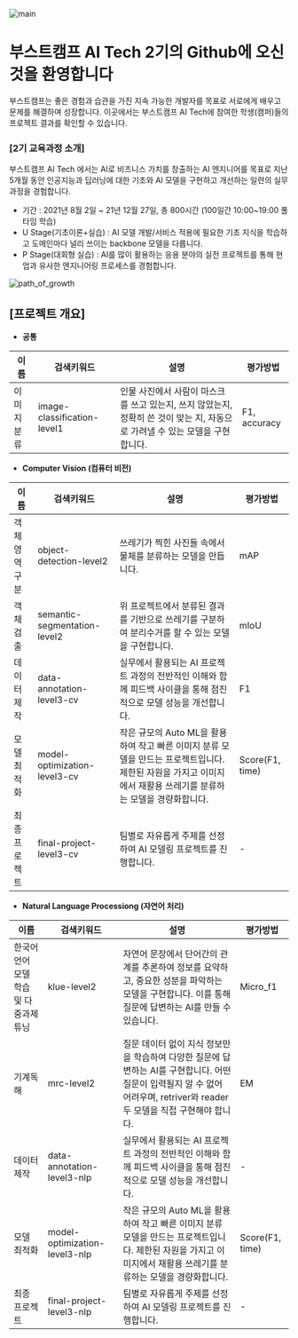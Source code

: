 ![main](https://user-images.githubusercontent.com/50396533/147069300-5038c779-faa4-404b-b1fd-e9e3896f06b4.png)

# 부스트캠프 AI Tech 2기의 Github에 오신 것을 환영합니다
부스트캠프는 좋은 경험과 습관을 가진 지속 가능한 개발자를 목표로 서로에게 배우고 문제를 해결하며 성장합니다. 이곳에서는 부스트캠프 AI Tech에 참여한 학생(캠퍼)들의 프로젝트 결과를 확인할 수 있습니다.

### [2기 교육과정 소개]
부스트캠프 AI Tech 에서는 AI로 비즈니스 가치를 창출하는 AI 엔지니어를 목표로 지난 5개월 동안 인공지능과 딥러닝에 대한 기초와 AI 모델을 구현하고 개선하는 일련의 실무 과정을 경험합니다. 

* 기간 : 2021년 8월 2일 ~ 21년 12월 27일, 총 800시간 (100일간 10:00~19:00 풀타임 학습) 
* U Stage(기초이론+실습) : AI 모델 개발/서비스 적용에 필요한 기초 지식을 학습하고 도메인마다 널리 쓰이는 backbone 모델을 다룹니다. 
* P Stage(대회형 실습) : AI를 많이 활용하는 응용 분야의 실전 프로젝트를 통해 현업과 유사한 엔지니어링 프로세스를 경험합니다.

![path_of_growth](https://user-images.githubusercontent.com/50396533/147070055-023f8015-eb19-47a7-8497-b97f9685f538.png)

## [프로젝트 개요]


* __공통__

이름|검색키워드|설명|평가방법
----|----|----|----
이미지분류|image-classification-level1|인물 사진에서 사람이 마스크를 쓰고 있는지, 쓰지 않았는지, 정확히 쓴 것이 맞는 지, 자동으로 가려낼 수 있는 모델을 구현합니다. |F1, accuracy


* __Computer Vision (컴퓨터 비전)__

이름|검색키워드|설명|평가방법
----|----|----|----
객체 영역 구분|object-detection-level2|쓰레기가 찍힌 사진들 속에서 물체를 분류하는 모델을 만듭니다. |mAP
객체 검출|semantic-segmentation-level2|위 프로젝트에서 분류된 결과를 기반으로 쓰레기를 구분하여 분리수거를 할 수 있는 모델을 구현합니다. |mIoU
데이터 제작|data-annotation-level3-cv|실무에서 활용되는 AI 프로젝트 과정의 전반적인 이해와 함께 피드백 사이클을 통해 점진적으로 모델 성능을 개선합니다. |F1
모델 최적화|model-optimization-level3-cv|작은 규모의 Auto ML을 활용하여 작고 빠른 이미지 분류 모델을 만드는 프로젝트입니다. 제한된 자원을 가지고 이미지에서 재활용 쓰레기를 분류하는 모델을 경량화합니다. |Score(F1, time)
최종 프로젝트|final-project-level3-cv|팀별로 자유롭게 주제를 선정하여 AI 모델링 프로젝트를 진행합니다. |-


* __Natural Language Processiong (자연어 처리)__

이름|검색키워드|설명|평가방법
----|----|----|----
한국어 언어 모델 학습 및 다중과제 튜닝|klue-level2|자연어 문장에서 단어간의 관계를 추론하여 정보를 요약하고, 중요한 성분을 파악하는 모델을 구현합니다. 이를 통해 질문에 답변하는 AI를 만들 수 있습니다. |Micro_f1
기계독해|mrc-level2|질문 데이터 없이 지식 정보만을 학습하여 다양한 질문에 답변하는 AI를 구현합니다. 어떤 질문이 입력될지 알 수 없어 어려우며, retriver와 reader 두 모델을 직접 구현해야 합니다. |EM
데이터 제작|data-annotation-level3-nlp|실무에서 활용되는 AI 프로젝트 과정의 전반적인 이해와 함께 피드백 사이클을 통해 점진적으로 모델 성능을 개선합니다. |-
모델 최적화|model-optimization-level3-nlp|작은 규모의 Auto ML을 활용하여 작고 빠른 이미지 분류 모델을 만드는 프로젝트입니다. 제한된 자원을 가지고 이미지에서 재활용 쓰레기를 분류하는 모델을 경량화합니다. |Score(F1, time)
최종 프로젝트|final-project-level3-nlp|팀별로 자유롭게 주제를 선정하여 AI 모델링 프로젝트를 진행합니다. |-
